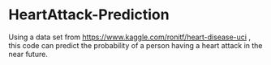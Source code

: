 # HeartAttack-Prediction
Using a data set from https://www.kaggle.com/ronitf/heart-disease-uci , this code can predict the probability of a person having a heart attack in the near future.
